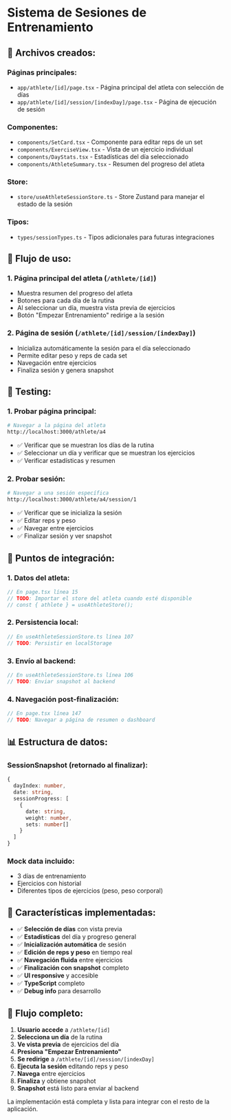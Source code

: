 # Sistema de Sesiones de Entrenamiento

## 📁 **Archivos creados:**

### **Páginas principales:**
- `app/athlete/[id]/page.tsx` - Página principal del atleta con selección de días
- `app/athlete/[id]/session/[indexDay]/page.tsx` - Página de ejecución de sesión

### **Componentes:**
- `components/SetCard.tsx` - Componente para editar reps de un set
- `components/ExerciseView.tsx` - Vista de un ejercicio individual
- `components/DayStats.tsx` - Estadísticas del día seleccionado
- `components/AthleteSummary.tsx` - Resumen del progreso del atleta

### **Store:**
- `store/useAthleteSessionStore.ts` - Store Zustand para manejar el estado de la sesión

### **Tipos:**
- `types/sessionTypes.ts` - Tipos adicionales para futuras integraciones

## 🚀 **Flujo de uso:**

### **1. Página principal del atleta (`/athlete/[id]`)**
- Muestra resumen del progreso del atleta
- Botones para cada día de la rutina
- Al seleccionar un día, muestra vista previa de ejercicios
- Botón "Empezar Entrenamiento" redirige a la sesión

### **2. Página de sesión (`/athlete/[id]/session/[indexDay]`)**
- Inicializa automáticamente la sesión para el día seleccionado
- Permite editar peso y reps de cada set
- Navegación entre ejercicios
- Finaliza sesión y genera snapshot

## 🧪 **Testing:**

### **1. Probar página principal:**
```bash
# Navegar a la página del atleta
http://localhost:3000/athlete/a4
```
- ✅ Verificar que se muestran los días de la rutina
- ✅ Seleccionar un día y verificar que se muestran los ejercicios
- ✅ Verificar estadísticas y resumen

### **2. Probar sesión:**
```bash
# Navegar a una sesión específica
http://localhost:3000/athlete/a4/session/1
```
- ✅ Verificar que se inicializa la sesión
- ✅ Editar reps y peso
- ✅ Navegar entre ejercicios
- ✅ Finalizar sesión y ver snapshot

## 🔧 **Puntos de integración:**

### **1. Datos del atleta:**
```typescript
// En page.tsx línea 15
// TODO: Importar el store del atleta cuando esté disponible
// const { athlete } = useAthleteStore();
```

### **2. Persistencia local:**
```typescript
// En useAthleteSessionStore.ts línea 107
// TODO: Persistir en localStorage
```

### **3. Envío al backend:**
```typescript
// En useAthleteSessionStore.ts línea 106
// TODO: Enviar snapshot al backend
```

### **4. Navegación post-finalización:**
```typescript
// En page.tsx línea 147
// TODO: Navegar a página de resumen o dashboard
```

## 📊 **Estructura de datos:**

### **SessionSnapshot (retornado al finalizar):**
```typescript
{
  dayIndex: number,
  date: string,
  sessionProgress: [
    {
      date: string,
      weight: number,
      sets: number[]
    }
  ]
}
```

### **Mock data incluido:**
- 3 días de entrenamiento
- Ejercicios con historial
- Diferentes tipos de ejercicios (peso, peso corporal)

## 🎯 **Características implementadas:**

- ✅ **Selección de días** con vista previa
- ✅ **Estadísticas** del día y progreso general
- ✅ **Inicialización automática** de sesión
- ✅ **Edición de reps y peso** en tiempo real
- ✅ **Navegación fluida** entre ejercicios
- ✅ **Finalización con snapshot** completo
- ✅ **UI responsive** y accesible
- ✅ **TypeScript** completo
- ✅ **Debug info** para desarrollo

## 🔄 **Flujo completo:**

1. **Usuario accede** a `/athlete/[id]`
2. **Selecciona un día** de la rutina
3. **Ve vista previa** de ejercicios del día
4. **Presiona "Empezar Entrenamiento"**
5. **Se redirige** a `/athlete/[id]/session/[indexDay]`
6. **Ejecuta la sesión** editando reps y peso
7. **Navega** entre ejercicios
8. **Finaliza** y obtiene snapshot
9. **Snapshot** está listo para enviar al backend

La implementación está completa y lista para integrar con el resto de la aplicación.
